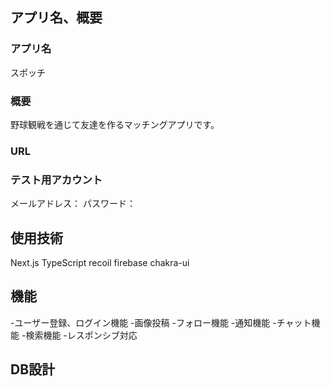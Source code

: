 ## アプリ名、概要
### アプリ名
スポッチ

### 概要
野球観戦を通じて友達を作るマッチングアプリです。

### URL

### テスト用アカウント
メールアドレス：
パスワード：


## 使用技術

Next.js
TypeScript
recoil
firebase
chakra-ui

## 機能

-ユーザー登録、ログイン機能
-画像投稿
-フォロー機能
-通知機能
-チャット機能
-検索機能
-レスポンシブ対応

## DB設計
